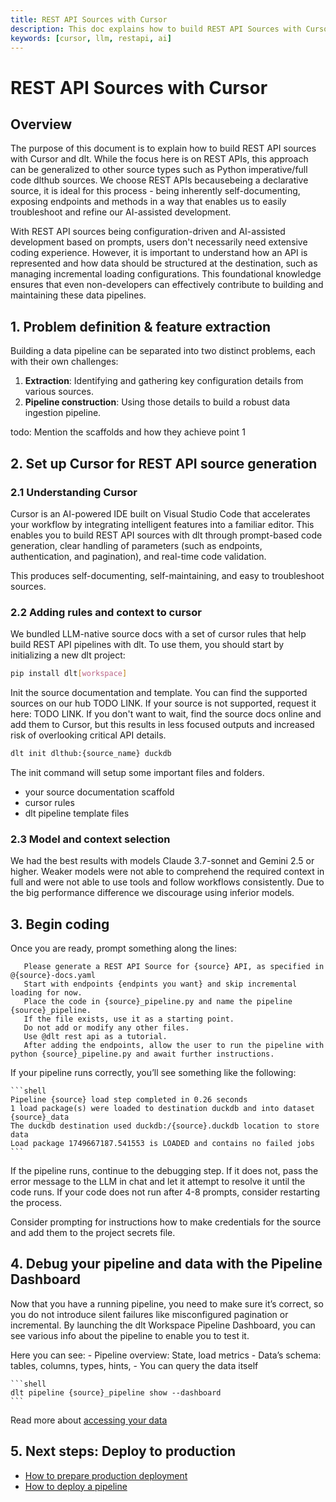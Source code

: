 ```yaml
---
title: REST API Sources with Cursor
description: This doc explains how to build REST API Sources with Cursor
keywords: [cursor, llm, restapi, ai]
---
```


# REST API Sources with Cursor

## Overview

The purpose of this document is to explain how to build REST API sources with Cursor and dlt. While the focus here is on REST APIs, this approach can be generalized to other source types such as Python imperative/full code dlthub sources. We choose REST APIs becausebeing a declarative source, it is ideal for this process - being inherently self-documenting, exposing endpoints and methods in a way that enables us to easily troubleshoot and refine our AI-assisted development.

With REST API sources being configuration-driven and AI-assisted development based on prompts, users don't necessarily need extensive coding experience. However, it is important to understand how an API is represented and how data should be structured at the destination, such as managing incremental loading configurations. This foundational knowledge ensures that even non-developers can effectively contribute to building and maintaining these data pipelines.

## 1. Problem definition & feature extraction

Building a data pipeline can be separated into two distinct problems, each with their own challenges:

1. **Extraction**: Identifying and gathering key configuration details from various sources.
2. **Pipeline construction**: Using those details to build a robust data ingestion pipeline.

todo: Mention the scaffolds and how they achieve point 1


## 2. Set up Cursor for REST API source generation

### 2.1 Understanding Cursor

Cursor is an AI-powered IDE built on Visual Studio Code that accelerates your workflow by integrating intelligent features into a familiar editor. This enables you to build REST API sources with dlt through prompt-based code generation, clear handling of parameters (such as endpoints, authentication, and pagination), and real-time code validation.

This produces self-documenting, self-maintaining, and easy to troubleshoot sources.

### 2.2 Adding rules and context to cursor

We bundled LLM-native source docs with a set of cursor rules that help build REST API pipelines with dlt. To use them, you should start by initializing a new dlt project:

```bash
pip install dlt[workspace]
```

Init the source documentation and template. You can find the supported sources on our hub TODO LINK.
If your source is not supported, request it here: TODO LINK.
If you don't want to wait, find the source docs online and add them to Cursor, but this results in less focused outputs and increased risk of overlooking critical API details.

```bash
dlt init dlthub:{source_name} duckdb
```
The init command will setup some important files and folders.
- your source documentation scaffold
- cursor rules
- dlt pipeline template files

### 2.3 Model and context selection

We had the best results with models Claude 3.7-sonnet and Gemini 2.5 or higher. Weaker models were not able to comprehend the required context in full and were not able to use tools and follow workflows consistently. Due to the big performance difference we discourage using inferior models.



## 3. Begin coding

Once you are ready, prompt something along the lines:

 ```prompt
    Please generate a REST API Source for {source} API, as specified in @{source}-docs.yaml
    Start with endpoints {endpints you want} and skip incremental loading for now.
    Place the code in {source}_pipeline.py and name the pipeline {source}_pipeline.
    If the file exists, use it as a starting point.
    Do not add or modify any other files.
    Use @dlt rest api as a tutorial.
    After adding the endpoints, allow the user to run the pipeline with python {source}_pipeline.py and await further instructions.
   ```

 If your pipeline runs correctly, you’ll see something like the following:

    ```shell
    Pipeline {source} load step completed in 0.26 seconds
    1 load package(s) were loaded to destination duckdb and into dataset {source}_data
    The duckdb destination used duckdb:/{source}.duckdb location to store data
    Load package 1749667187.541553 is LOADED and contains no failed jobs
    ```

If the pipeline runs, continue to the debugging step. If it does not, pass the error message to the LLM in chat and let it attempt to resolve it until the code runs. If your code does not run after 4-8 prompts, consider restarting the process.

Consider prompting for instructions how to make credentials for the source and add them to the project secrets file.


## 4. Debug your pipeline and data with the Pipeline Dashboard

Now that you have a running pipeline, you need to make sure it’s correct, so you do not introduce silent failures like misconfigured pagination or incremental. By launching the dlt Workspace Pipeline Dashboard, you can see various info about the pipeline to enable you to test it.

Here you can see:
    - Pipeline overview: State, load metrics
    - Data’s schema: tables, columns, types, hints,
    - You can query the data itself

    ```shell
    dlt pipeline {source}_pipeline show --dashboard
    ```

Read more about [accessing your data](https://dlthub.com/docs/general-usage/dataset-access/)


## 5. Next steps: Deploy to production

- [How to prepare production deployment](https://dlthub.com/docs/walkthroughs/share-a-dataset/)
- [How to deploy a pipeline](https://dlthub.com/docs/walkthroughs/deploy-a-pipeline/)

